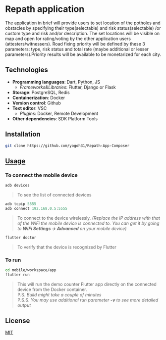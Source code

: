 # Repath application

The application in brief will provide users to set location of the potholes and obstacles by specifying their type(selectable) and risk status(selectable) /or custom type and risk and/or description. The set locations will be visible on map and open for rating/voting by the other application users (attesters/witnessers). Road fixing priority will be defined by these 3 parameters: type, risk status and total rate (maybe additional or lesser parameters).Priority results will be available to be monetarized for each city.

## Technologies

- **Programming languages**: Dart, Python, JS
  - *Frameworks&Libraries*: Flutter, Django or Flask
- **Storage**: PostgreSQL, Redis
- **Containerization**: Docker
- **Version control**: Github
- **Text editor**: VSC
  - *Plugins*: Docker, Remote Development
- **Other dependencies**: SDK Platform Tools

## Installation

```bash
git clone https://github.com/yogoh31/Repath-App-Composer

```

## [Usage](https://blog.codemagic.io/how-to-dockerize-flutter-apps/#:~:text=is%20available%20here.-,Build%20and%20run%20Docker%20container,-As%20we%20have)

### To connect the mobile device

```adb
adb devices
```
> To see the list of connected devices

```adb
adb tcpip 5555 
adb connect 192.168.0.5:5555
```
> To connect to the device wirelessly. *(Replace the IP address with that of the WiFi the mobile device is connected to. You can get it by going to **WiFi Settings -> Advanced** on your mobile device)*


```adb
flutter doctor
```
> To verify that the device is recognized by Flutter

### To run

```bash
cd mobile/workspace/app
flutter run
```
> This will run the demo counter Flutter app directly on the connected device from the Docker container.\
> P.S. *Build might take a couple of minutes*\
> P.S.S. *You may use additional run parameter **-v** to see more detailed output*

## License
[MIT](https://choosealicense.com/licenses/mit/)
